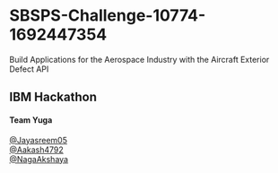 # SBSPS-Challenge-10774-1692447354
Build Applications for the Aerospace Industry with the Aircraft Exterior Defect API


## IBM Hackathon

#### Team Yuga
[@Jayasreem05](https://github.com/Jayasreem05)<br>
[@Aakash4792](https://github.com/Aakash4792)<br>
[@NagaAkshaya]()<br>






